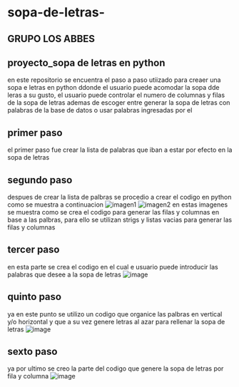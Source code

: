 # sopa-de-letras-
 ## GRUPO LOS ABBES
 ## proyecto_sopa de letras en python
 en este repositorio se encuentra el paso a paso utiizado para creaer una sopa e letras en python ddonde el usuario puede acomodar la sopa dde leras a su gusto, el usuario puede controlar el numero de columnas y filas de la sopa de letras ademas de escoger entre generar la sopa de letras con palabras de la base de datos o usar palabras ingresadas por el
  ## primer paso
   el primer paso fue crear la lista de palabras que iban a estar por efecto en la sopa de letras 
## segundo paso
despues de crear la lista de palbras se procedio a crear el codigo en python como se muestra a continuacion
![imagen1](https://github.com/JuanBarreraz/sopa-de-letras-/assets/141855949/0b9dacf3-f3c0-461f-a541-b13f4d021b25)
![imagen2](https://github.com/JuanBarreraz/sopa-de-letras-/assets/141855949/b8c31ba1-3786-4d15-9788-683ca2dd3db3)
en estas imagenes se muestra como se crea el codigo para generar las filas y columnas en base a las palbras, para ello se utilizan strigs y listas vacias para generar las filas y columnas
 ## tercer paso
 en esta parte se crea el codigo en el cual e usuario puede introducir las palabras que desee a la sopa de letras 
 ![image](https://github.com/JuanBarreraz/sopa-de-letras-/assets/141855949/a6e91469-f89b-4126-b88e-cd7dac040b97)
 
  ## quinto paso
   ya en este punto se utilizo un codigo que organice las palbras en vertical y/o horizontal y que a su vez genere letras al azar para rellenar la sopa de letras
![image](https://github.com/JuanBarreraz/sopa-de-letras-/assets/141855949/36d6d96b-8b60-4834-8aa6-242c0196088c)
 ## sexto paso
 ya por ultimo se creo la parte del codigo que genere la sopa de letras por fila y columna 
 ![image](https://github.com/JuanBarreraz/sopa-de-letras-/assets/141855949/0d5db046-9b7a-4c36-8361-95a4d5ffcf12)
